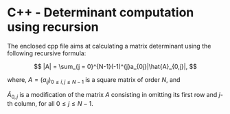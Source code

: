 # C++ - Determinant computation using recursion

The enclosed cpp file aims at calculating a matrix determinant using the following recursive formula:

$$
|A| = \sum_{j = 0}^{N-1}(-1)^{j}a_{0j}|\hat{A}_{0,j}|,
$$

where,
$A=(a_{ij})_{0\leq i,j\leq N-1}$ is a square matrix of order $N$, and

$\hat{A}_{0,j}$ is a modification of the matrix $A$ consisting in omitting its first row and $j$-th column, for all $0 \leq j \leq N-1$.
